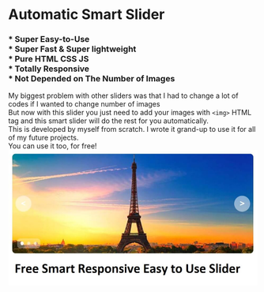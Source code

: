 # Automatic Smart Slider
###  * Super Easy-to-Use <br> * Super Fast & Super lightweight <br>  * Pure HTML CSS JS <br> * Totally Responsive <br> * Not Depended on The Number of Images
My biggest problem with other sliders was that I had to change a lot of codes if I wanted to change number of images <br>
But now with this slider you just need to add your images with ``` <img> ``` HTML tag and this smart slider will do the rest for you automatically. <br>
This is developed by myself from scratch. I wrote it grand-up to use it for all of my future projects.  <br>
You can use it too, for free! <br>
![Slider's preview](thumb.jpg)
